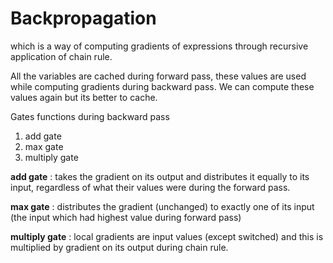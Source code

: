 # Backpropagation
which is a way of computing gradients of expressions through recursive application of chain rule.


All the variables are cached during forward pass, these values are used while computing gradients during backward pass. 
We can compute these values again but its better to cache.

Gates functions during backward pass
1. add gate
2. max gate
3. multiply gate


**add gate** : takes the gradient on its output and distributes it equally to  its input, regardless of what their values were during the forward pass.

**max gate** : distributes the gradient (unchanged) to exactly one of its input (the input which had highest value during forward pass)

**multiply gate** : local gradients are input values (except switched) and this is multiplied by gradient on its output during chain rule.